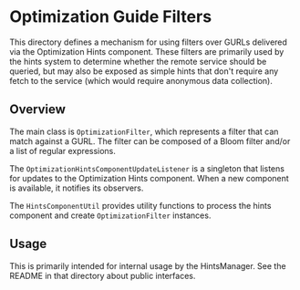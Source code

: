 # Optimization Guide Filters

This directory defines a mechanism for using filters over GURLs delivered via
the Optimization Hints component.  These filters are primarily used by the
hints system to determine whether the remote service should be queried, but
may also be exposed as simple hints that don't require any fetch to the service
(which would require anonymous data collection).

## Overview

The main class is `OptimizationFilter`, which represents a filter that can match
against a GURL. The filter can be composed of a Bloom filter and/or a list of
regular expressions.

The `OptimizationHintsComponentUpdateListener` is a singleton that listens for
updates to the Optimization Hints component. When a new component is available,
it notifies its observers.

The `HintsComponentUtil` provides utility functions to process the hints
component and create `OptimizationFilter` instances.

## Usage

This is primarily intended for internal usage by the HintsManager.  See
the README in that directory about public interfaces.
